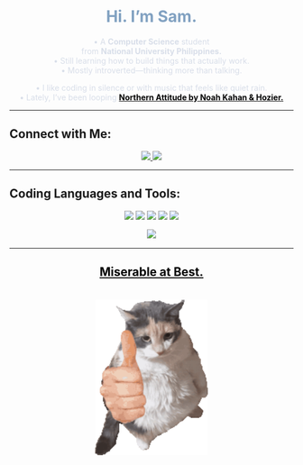 <h1 align="center" style="color:#81A1C1;">Hi. I’m Sam.</h1>

<p align="center" style="color:#D8DEE9;">
  • A <b>Computer Science</b> student<br>
  from <b>National University Philippines.</b><br>
  • Still learning how to build things that actually work.<br>
  • Mostly introverted—thinking more than talking.
</p>

<p align="center" style="color:#D8DEE9;">
  • I like coding in silence or with music that feels like quiet rain.<br>
  • Lately, I’ve been looping 
  <a href="https://open.spotify.com/track/6pBeLF2GZS3NNwV4DBvtg5?si=yF54larZTO2_6xiWeRMNmA" target="_blank">
    <span style="color:black; text-decoration:none;"><b>Northern Attitude by Noah Kahan & Hozier.</b>
  </a>
</p>

---

## Connect with Me:
<p align="center">
  <a href="https://www.facebook.com/share/1CHHP7fQYg/?mibextid=wwXIfr" target="_blank">
    <img src="https://img.shields.io/badge/Facebook-006AFF?style=for-the-badge&logo=facebook&logoColor=white" />
  </a>
  <a href="mailto:santossam969@gmail.com" target="_blank">
    <img src="https://img.shields.io/badge/Gmail-D14836?style=for-the-badge&logo=gmail&logoColor=white" />
  </a>
</p>

---

## Coding Languages and Tools:
<p align="center">
  <img src="https://img.shields.io/badge/C-%2300599C.svg?style=for-the-badge&logo=c&logoColor=white"/>
  <img src="https://img.shields.io/badge/Java-%23ED8B00.svg?style=for-the-badge&logo=openjdk&logoColor=white"/>
  <img src="https://img.shields.io/badge/Python-3670A0.svg?style=for-the-badge&logo=python&logoColor=ffdd54"/>
  <img src="https://img.shields.io/badge/HTML5-e34c26.svg?style=for-the-badge&logo=html5&logoColor=white"/>
  <img src="https://img.shields.io/badge/Visual Studio%20Code-007ACC.svg?style=for-the-badge&logo=visual-studio-code&logoColor=white"/>
</p>

<p align="center">
  <img src="https://github-readme-stats.vercel.app/api/top-langs/?username=Krdusk&layout=compact&hide_border=true&bg_color=00000000" />
</p>

---

<h2 align="center">
  <a href="https://open.spotify.com/track/1ONoPkp5XIuw3tZ1GzrNKZ?si=TapiYbYhSOCtmVjcAx4mrg" target="_blank">
    <span style="color:black; text-decoration:none;">Miserable at Best.</span>
  </a>
</h2>

<p align="center">
  <img src="./End.gif" width="200" title="This is where I pause." style="margin-top: 20px;" />
</p>